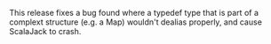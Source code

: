 This release fixes a bug found where a typedef type that is part of a complext structure (e.g. a Map) wouldn't dealias properly, and cause ScalaJack to crash.